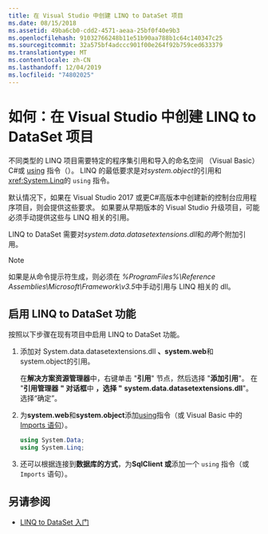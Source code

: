 ```yaml
---
title: 在 Visual Studio 中创建 LINQ to DataSet 项目
ms.date: 08/15/2018
ms.assetid: 49ba6cb0-cdd2-4571-aeaa-25bf0f40e9b3
ms.openlocfilehash: 91032766248b11e51b90aa788b1c64c140347c25
ms.sourcegitcommit: 32a575bf4adccc901f00e264f92b759ced633379
ms.translationtype: MT
ms.contentlocale: zh-CN
ms.lasthandoff: 12/04/2019
ms.locfileid: "74802025"
---
```

# <a name="how-to-create-a-linq-to-dataset-project-in-visual-studio"></a>如何：在 Visual Studio 中创建 LINQ to DataSet 项目

不同类型的 LINQ 项目需要特定的程序集引用和导入的命名空间 （Visual Basic）C#或 [using](../../../csharp/language-reference/keywords/using-directive.md) 指令（）。 LINQ 的最低要求是对*system.object*的引用和 <xref:System.Linq>的 `using` 指令。

默认情况下，如果在 Visual Studio 2017 或更C#高版本中创建新的控制台应用程序项目，则会提供这些要求。 如果要从早期版本的 Visual Studio 升级项目，可能必须手动提供这些与 LINQ 相关的引用。

LINQ to DataSet 需要对*system.data.datasetextensions.dll*和*的两*个附加引用。

> [!NOTE]
> 如果是从命令提示符生成，则必须在 *%ProgramFiles%\Reference Assemblies\Microsoft\Framework\v3.5*中手动引用与 LINQ 相关的 dll。

## <a name="to-enable-linq-to-dataset-functionality"></a>启用 LINQ to DataSet 功能

按照以下步骤在现有项目中启用 LINQ to DataSet 功能。

1. 添加对 System.data.datasetextensions.dll **、system.web**和 system.object的引用。

   在**解决方案资源管理器**中，右键单击 "**引用**" 节点，然后选择 "**添加引用**"。 在 "**引用管理器** **" 对话框**中 **，选择 "** **system.data.datasetextensions.dll**"。 选择“确定”。

1. 为**system.web**和**system.object**添加[using](../../../csharp/language-reference/keywords/using-directive.md)指令（或 Visual Basic 中的[Imports 语句](../../../visual-basic/language-reference/statements/imports-statement-net-namespace-and-type.md)）。

   ```csharp
   using System.Data;
   using System.Linq;
   ```

1. 还可以根据连接到**数据库的方式**，为**SqlClient 或**添加一个 `using` 指令（或 `Imports` 语句）。

## <a name="see-also"></a>另请参阅

- [LINQ to DataSet 入门](getting-started-linq-to-dataset.md)
